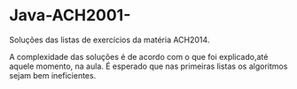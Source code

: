 # Java-ACH2001-
Soluções das listas de exercícios da matéria ACH2014.

A complexidade das soluções é de acordo com o que foi explicado,até aquele momento, na aula. É esperado que nas primeiras listas os algoritmos sejam bem ineficientes.
